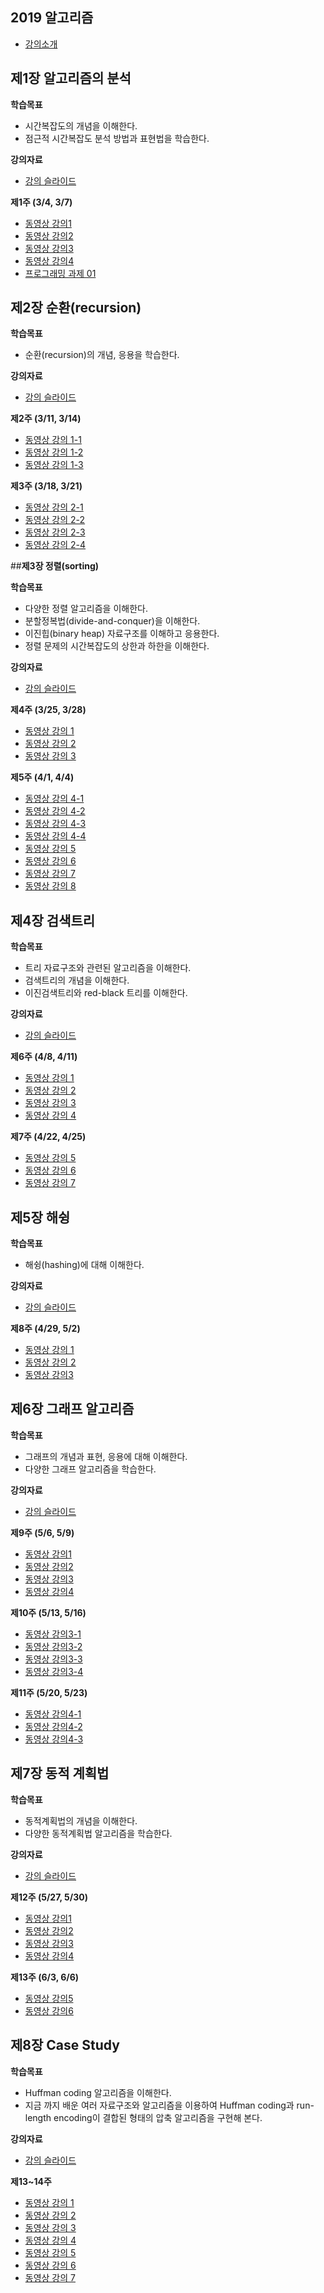 ## 2019 알고리즘 ##
* [강의소개](https://github.com/ohkwn/Algorithm-2019/blob/master/slides/course%20orientation.pdf)

## **제1장 알고리즘의 분석**

**학습목표**
* 시간복잡도의 개념을 이해한다.
* 점근적 시간복잡도 분석 방법과 표현법을 학습한다.

**강의자료**
 - [강의 슬라이드](https://github.com/ohkwn/Algorithm-2019/blob/master/slides/chap01_time_complexity.pdf)

**제1주 (3/4, 3/7)**

* [동영상 강의1](https://www.youtube.com/watch?v=kg-bcK1ygIA&feature=youtu.be)
* [동영상 강의2](https://www.youtube.com/watch?v=SO7xhml3Np4&t=517s)
* [동영상 강의3](https://www.youtube.com/watch?v=ZX2mC6OJrqM&list=PL52K_8WQO5oXIATx2vcTvqwxXxoGxxsIz&index=48)
* [동영상 강의4](https://www.youtube.com/watch?v=p0cC6sZg3OI&list=PL52K_8WQO5oXIATx2vcTvqwxXxoGxxsIz&index=49)
* [프로그래밍 과제 01](https://classroom.github.com/a/liyiwv-n)

## **제2장 순환(recursion)**

**학습목표**

 - 순환(recursion)의 개념, 응용을 학습한다.

**강의자료**

 - [강의 슬라이드](https://github.com/ohkwn/Algorithm-2019/blob/master/slides/chap02_recursion.pdf)

**제2주 (3/11, 3/14)**

 - [동영상 강의 1-1](https://www.youtube.com/watch?v=ln7AfppN7mY&index=1&list=PL52K_8WQO5oUuH06MLOrah4h05TZ4n38l)
 - [동영상 강의 1-2](https://www.youtube.com/watch?v=tuzf1yLPgRI&list=PL52K_8WQO5oUuH06MLOrah4h05TZ4n38l&index=2)
 - [동영상 강의 1-3](https://www.youtube.com/watch?v=Vwfo_hrxuzg&index=3&list=PL52K_8WQO5oUuH06MLOrah4h05TZ4n38l)

**제3주 (3/18, 3/21)**

 - [동영상 강의 2-1](https://www.youtube.com/watch?v=m6lXDsx7oCk&index=4&list=PL52K_8WQO5oUuH06MLOrah4h05TZ4n38l)
 - [동영상 강의 2-2](https://www.youtube.com/watch?v=HHJFlVT1tBw&list=PL52K_8WQO5oUuH06MLOrah4h05TZ4n38l&index=5)
 - [동영상 강의 2-3](https://www.youtube.com/watch?v=xKGbWC-DPT4&list=PL52K_8WQO5oUuH06MLOrah4h05TZ4n38l&index=6)
 - [동영상 강의 2-4](https://www.youtube.com/watch?v=nkeMRRIVW9s&index=7&list=PL52K_8WQO5oUuH06MLOrah4h05TZ4n38l)

##**제3장 정렬(sorting)**

**학습목표**

 - 다양한 정렬 알고리즘을 이해한다.
 - 분할정복법(divide-and-conquer)을 이해한다.
 - 이진힙(binary heap) 자료구조를 이해하고 응용한다.
 - 정렬 문제의 시간복잡도의 상한과 하한을 이해한다.

**강의자료** 

 - [강의 슬라이드](https://github.com/ohkwn/Algorithm-2019/blob/master/slides/chap03_sorting.pdf)

**제4주 (3/25, 3/28)**

 - [동영상 강의 1](https://www.youtube.com/watch?v=0dG7xTt5IfQ&list=PL52K_8WQO5oUuH06MLOrah4h05TZ4n38l&index=8)
 - [동영상 강의 2](https://www.youtube.com/watch?v=2YvFRAC8UTM&index=9&list=PL52K_8WQO5oUuH06MLOrah4h05TZ4n38l)
 - [동영상 강의 3](https://www.youtube.com/watch?v=hq4dpyuX4Uw&index=10&list=PL52K_8WQO5oUuH06MLOrah4h05TZ4n38l)

**제5주 (4/1, 4/4)**

 - [동영상 강의 4-1](https://www.youtube.com/watch?v=ihyg2OR8IR0&list=PL52K_8WQO5oUuH06MLOrah4h05TZ4n38l&index=11)
 - [동영상 강의 4-2](https://www.youtube.com/watch?v=aV6Mn6Afvns&list=PL52K_8WQO5oUuH06MLOrah4h05TZ4n38l&index=12)
 - [동영상 강의 4-3](https://www.youtube.com/watch?v=4ULxG2Q3vgU&index=13&list=PL52K_8WQO5oUuH06MLOrah4h05TZ4n38l)
 - [동영상 강의 4-4](https://www.youtube.com/watch?v=2bp2ZSS3O0g&list=PL52K_8WQO5oUuH06MLOrah4h05TZ4n38l&index=14)
 - [동영상 강의 5](https://www.youtube.com/watch?v=mno6bZBKQGU&list=PL52K_8WQO5oUuH06MLOrah4h05TZ4n38l&index=15)
 - [동영상 강의 6](https://www.youtube.com/watch?v=XPzO3kG7kH8&index=16&list=PL52K_8WQO5oUuH06MLOrah4h05TZ4n38l)
 - [동영상 강의 7](https://www.youtube.com/watch?v=eCnKp9bzErg&index=17&list=PL52K_8WQO5oUuH06MLOrah4h05TZ4n38l)
 - [동영상 강의 8](https://www.youtube.com/watch?v=ESwVlixFtak&list=PL52K_8WQO5oUuH06MLOrah4h05TZ4n38l&index=18)

## 제4장 검색트리

**학습목표**

 - 트리 자료구조와 관련된 알고리즘을 이해한다.
 - 검색트리의 개념을 이해한다.
 - 이진검색트리와 red-black 트리를 이해한다.

**강의자료** 

 - [강의 슬라이드](https://github.com/ohkwn/Algorithm-2019/blob/master/slides/chap04_search_trees.pdf)

**제6주 (4/8, 4/11)**

 - [동영상 강의 1](https://www.youtube.com/watch?v=TdakkF5Xh6o&index=19&list=PL52K_8WQO5oUuH06MLOrah4h05TZ4n38l)
 - [동영상 강의 2](https://www.youtube.com/watch?v=4RmfHRZasoY&index=20&list=PL52K_8WQO5oUuH06MLOrah4h05TZ4n38l)
 - [동영상 강의 3](https://www.youtube.com/watch?v=WilvVYrqUFU&index=21&list=PL52K_8WQO5oUuH06MLOrah4h05TZ4n38l&t=4s)
 - [동영상 강의 4](https://www.youtube.com/watch?v=jZxjrJ9CgQw&index=22&list=PL52K_8WQO5oUuH06MLOrah4h05TZ4n38l&t=33s)

**제7주 (4/22, 4/25)**

 - [동영상 강의 5](https://www.youtube.com/watch?v=gF20ZSplxZE&index=23&list=PL52K_8WQO5oUuH06MLOrah4h05TZ4n38l&t=7s)
 - [동영상 강의 6](https://www.youtube.com/watch?v=98g_cnvbyqA&index=24&list=PL52K_8WQO5oUuH06MLOrah4h05TZ4n38l&t=18s)
 - [동영상 강의 7](https://www.youtube.com/watch?v=45jz_f5si4A&index=25&list=PL52K_8WQO5oUuH06MLOrah4h05TZ4n38l&t=30s)

## 제5장 해슁

**학습목표**

 - 해슁(hashing)에 대해 이해한다.

**강의자료** 

 - [강의 슬라이드](https://github.com/ohkwn/Algorithm-2019/blob/master/slides/chap05_hashing.pdf)

**제8주  (4/29, 5/2)**

 - [동영상 강의 1](https://www.youtube.com/watch?v=NVSGxL6nqJc&index=26&list=PL52K_8WQO5oUuH06MLOrah4h05TZ4n38l)
 - [동영상 강의 2](https://www.youtube.com/watch?v=e4_NfDqKIkI&index=27&list=PL52K_8WQO5oUuH06MLOrah4h05TZ4n38l)
 - [동영상 강의3](https://www.youtube.com/watch?v=Or2I0KUTo3o&list=PL52K_8WQO5oUuH06MLOrah4h05TZ4n38l&index=28)

## 제6장 그래프 알고리즘

**학습목표**

 - 그래프의 개념과 표현, 응용에 대해 이해한다.
 - 다양한 그래프 알고리즘을 학습한다.

**강의자료** 

 - [강의 슬라이드](https://github.com/ohkwn/Algorithm-2019/blob/master/slides/chap06_graph.pdf)

**제9주  (5/6, 5/9)**

  - [동영상 강의1](https://www.youtube.com/watch?v=hiW1KAyN1sc)
  - [동영상 강의2](https://www.youtube.com/watch?v=O7pDLEMsiBs)
  - [동영상 강의3](https://www.youtube.com/watch?v=ncR3yXlvyjE&feature=youtu.be)
  - [동영상 강의4](https://www.youtube.com/watch?v=hiA8PYL6Jf4&index=32&list=PL52K_8WQO5oUuH06MLOrah4h05TZ4n38l)

**제10주  (5/13, 5/16)**

  - [동영상 강의3-1](https://www.youtube.com/watch?v=i4ZDgJS0_yM&list=PL52K_8WQO5oUuH06MLOrah4h05TZ4n38l&index=33)
  - [동영상 강의3-2](https://www.youtube.com/watch?v=Z_ug3JRxu2s&list=PL52K_8WQO5oUuH06MLOrah4h05TZ4n38l&index=34)
  - [동영상 강의3-3](https://www.youtube.com/watch?v=_ocho3EzDH4&index=35&list=PL52K_8WQO5oUuH06MLOrah4h05TZ4n38l)
  - [동영상 강의3-4](https://www.youtube.com/watch?v=n9kjPc_W_rc&list=PL52K_8WQO5oUuH06MLOrah4h05TZ4n38l&index=36)

**제11주  (5/20, 5/23)**

  - [동영상 강의4-1](https://www.youtube.com/watch?v=QH-Btq8SgLQ&list=PL52K_8WQO5oUuH06MLOrah4h05TZ4n38l&index=37)
  - [동영상 강의4-2](https://www.youtube.com/watch?v=icqzGct4V1s&index=38&list=PL52K_8WQO5oUuH06MLOrah4h05TZ4n38l)
  - [동영상 강의4-3](https://www.youtube.com/watch?v=5uqOvsVmfJw&list=PL52K_8WQO5oUuH06MLOrah4h05TZ4n38l&index=39)

## 제7장 동적 계획법

**학습목표**

 - 동적계획법의 개념을 이해한다.
 - 다양한 동적계획법 알고리즘을 학습한다.

**강의자료** 

 - [강의 슬라이드](https://github.com/ohkwn/Algorithm-2019/blob/master/slides/chap07_dynamic_programmming.pdf)

**제12주  (5/27, 5/30)**

  - [동영상 강의1](https://www.youtube.com/watch?v=K15qLnKKrow&list=PL52K_8WQO5oUuH06MLOrah4h05TZ4n38l&index=50)
  - [동영상 강의2](https://www.youtube.com/watch?v=j_sdjivoPs8&list=PL52K_8WQO5oUuH06MLOrah4h05TZ4n38l&index=52)
  - [동영상 강의3](https://www.youtube.com/watch?v=3YBbzX1ueXk&list=PL52K_8WQO5oUuH06MLOrah4h05TZ4n38l&index=53)
  - [동영상 강의4](https://www.youtube.com/watch?v=n_3E2-UhLeU&list=PL52K_8WQO5oUuH06MLOrah4h05TZ4n38l&index=54)

**제13주 (6/3, 6/6)**

  - [동영상 강의5](https://www.youtube.com/watch?v=EtGqdy-9w9M&index=55&list=PL52K_8WQO5oUuH06MLOrah4h05TZ4n38l)
  - [동영상 강의6](https://www.youtube.com/watch?v=mUFfuzpnLHs&index=56&list=PL52K_8WQO5oUuH06MLOrah4h05TZ4n38l)

## 제8장 Case Study

 **학습목표**

 - Huffman coding 알고리즘을 이해한다.
 - 지금 까지 배운 여러 자료구조와 알고리즘을 이용하여 Huffman coding과 run-length encoding이 결합된 형태의 압축 알고리즘을 구현해 본다.

**강의자료** 

 - [강의 슬라이드](https://github.com/ohkwn/Algorithm-2019/blob/master/slides/chap08_compression.pdf)

**제13~14주**

  - [동영상 강의 1](https://www.youtube.com/watch?v=FwwnXICoFWw&list=PL52K_8WQO5oUuH06MLOrah4h05TZ4n38l&index=40)
  - [동영상 강의 2](https://www.youtube.com/watch?v=w3mH-HoyUbI&index=41&list=PL52K_8WQO5oUuH06MLOrah4h05TZ4n38l)
  - [동영상 강의 3](https://www.youtube.com/watch?v=IjwPDH-rQHM&index=42&list=PL52K_8WQO5oUuH06MLOrah4h05TZ4n38l)
  - [동영상 강의 4](https://www.youtube.com/watch?v=Vk7Bgr5XKXM&index=43&list=PL52K_8WQO5oUuH06MLOrah4h05TZ4n38l)
  - [동영상 강의 5](https://youtu.be/KMt8t0UmLGE)
  - [동영상 강의 6](https://www.youtube.com/watch?v=Sjm6hoA7-p4&list=PL52K_8WQO5oUuH06MLOrah4h05TZ4n38l&index=45)
  - [동영상 강의 7](https://www.youtube.com/watch?v=aapk9Y_n57s&index=46&list=PL52K_8WQO5oUuH06MLOrah4h05TZ4n38l)
